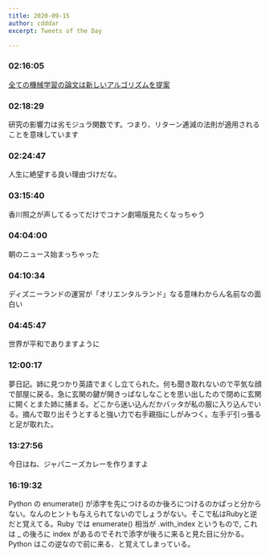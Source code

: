 ```yaml
---
title: 2020-09-15
author: cdddar
excerpt: Tweets of the Day

---
```


### 02:16:05

[全ての機械学習の論文は新しいアルゴリズムを提案](https://jp.quora.com/%E5%85%A8%E3%81%A6%E3%81%AE%E6%A9%9F%E6%A2%B0%E5%AD%A6%E7%BF%92%E3%81%AE%E8%AB%96%E6%96%87%E3%81%AF%E6%96%B0%E3%81%97%E3%81%84%E3%82%A2%E3%83%AB%E3%82%B4%E3%83%AA%E3%82%BA%E3%83%A0%E3%82%92%E6%8F%90%E6%A1%88)

### 02:18:29

研究の影響力は劣モジュラ関数です。つまり、リターン逓減の法則が適用されることを意味しています

### 02:24:47

人生に絶望する良い理由づけだな。

### 03:15:40

香川照之が声してるってだけでコナン劇場版見たくなっちゃう

### 04:04:00

朝のニュース始まっちゃった

### 04:10:34

ディズニーランドの運営が「オリエンタルランド」なる意味わからん名前なの面白い

### 04:45:47

世界が平和でありますように

### 12:00:17

夢日記。姉に見つかり英語でまくし立てられた。何も聞き取れないので平気な顔で部屋に戻る。急に玄関の鍵が開きっぱなしなことを思い出したので閉めに玄関に開くとまた姉に捕まる。どこから迷い込んだかバッタが私の服に入り込んでいる。摘んで取り出そうとすると強い力で右手親指にしがみつく。左手デ引っ張ると足が取れた。

### 13:27:56

今日はね、ジャパニーズカレーを作りますよ

### 16:19:32

Python の enumerate() が添字を先につけるのか後ろにつけるのかぱっと分からない。なんのヒントも与えられてないのでしょうがない。そこで私はRubyと逆だと覚えてる。Ruby では enumerate() 相当が .with_index というもので, これは _ の後ろに index があるのでそれで添字が後ろに来ると見た目に分かる。 Python はこの逆なので前に来る、と覚えてしまっている。
